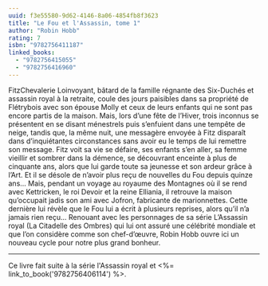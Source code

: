 ```yaml
---
uuid: f3e55580-9d62-4146-8a06-4854fb8f3623
title: "Le Fou et l'Assassin, tome 1"
author: "Robin Hobb"
rating: 7
isbn: "9782756411187"
linked_books:
  - "9782756415055"
  - "9782756416960"
---
```


FitzChevalerie Loinvoyant, bâtard de la famille régnante des Six-Duchés et assassin royal à la retraite, coule des jours paisibles dans sa propriété de Flétrybois avec son épouse Molly et ceux de leurs enfants qui ne sont pas encore partis de la maison. Mais, lors d’une fête de l’Hiver, trois inconnus se présentent en se disant ménestrels puis s’enfuient dans une tempête de neige, tandis que, la même nuit, une messagère envoyée à Fitz disparaît dans d’inquiétantes circonstances sans avoir eu le temps de lui remettre son message. Fitz voit sa vie se défaire, ses enfants s’en aller, sa femme vieillir et sombrer dans la démence, se découvrant enceinte à plus de cinquante ans, alors que lui garde toute sa jeunesse et son ardeur grâce à l’Art. Et il se désole de n’avoir plus reçu de nouvelles du Fou depuis quinze ans... Mais, pendant un voyage au royaume des Montagnes où il se rend avec Kettricken, le roi Devoir et la reine Elliania, il retrouve la maison qu’occupait jadis son ami avec Jofron, fabricante de marionnettes. Cette dernière lui révèle que le Fou lui a écrit à plusieurs reprises, alors qu’il n’a jamais rien reçu... Renouant avec les personnages de sa série L’Assassin royal (La Citadelle des Ombres) qui lui ont assuré une célébrité mondiale et que l’on considère comme son chef-d’œuvre, Robin Hobb ouvre ici un nouveau cycle pour notre plus grand bonheur.

---

Ce livre fait suite à la série l'Assassin royal et <%= link_to_book('9782756406114') %>.
